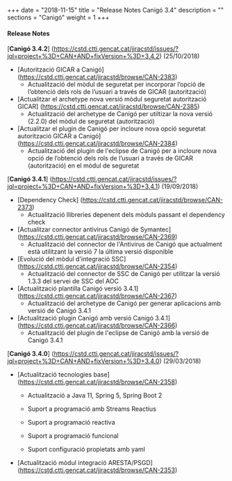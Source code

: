 +++
date        = "2018-11-15"
title       = "Release Notes Canigó 3.4"
description = ""
sections    = "Canigó"
weight      = 1
+++

#### Release Notes

[**Canigó 3.4.2**] (https://cstd.ctti.gencat.cat/jiracstd/issues/?jql=project+%3D+CAN+AND+fixVersion+%3D+3.4.2) (25/10/2018)
- [Autorització GICAR a Canigó] (https://cstd.ctti.gencat.cat/jiracstd/browse/CAN-2383)
	- Actualització del mòdul de seguretat per incorporar l’opció de l’obtenció dels rols de l’usuari a través de GICAR (autorització)
- [Actualitzar el archetype nova versió mòdul seguretat autorització GICAR] (https://cstd.ctti.gencat.cat/jiracstd/browse/CAN-2385)
	- Actualització del archetype de Canigó per utiltizar la nova versió (2.2.0) del mòdul de seguretat (autorització)
- [Actualitzar el plugin de Canigó per incloure nova opció seguretat autorització GICAR a Canigó] (https://cstd.ctti.gencat.cat/jiracstd/browse/CAN-2384)
	- Actualització del plugin de l'eclipse de Canigó per a incloure nova opció de l’obtenció dels rols de l’usuari a través de GICAR (autorització) en el mòdul de seguretat

[**Canigó 3.4.1**] (https://cstd.ctti.gencat.cat/jiracstd/issues/?jql=project+%3D+CAN+AND+fixVersion+%3D+3.4.1) (19/09/2018)

- [Dependency Check] (https://cstd.ctti.gencat.cat/jiracstd/browse/CAN-2373)
	- Actualització llibreries depenent dels mòduls passant el dependency check
- [Actualitzar connector antivirus Canigó de Symantec] (https://cstd.ctti.gencat.cat/jiracstd/browse/CAN-2369)
	- Actualització del connector de l'Antivirus de Canigó que actualment està utilitzant la versió 7 la última versió disponible
- [Evolució del mòdul d'integració SSC] (https://cstd.ctti.gencat.cat/jiracstd/browse/CAN-2354)
	- Actualització del connector de SSC de Canigó per utilitzar la versió 1.3.3 del servei de SSC del AOC
- [Actualització plantilla Canigó versió 3.4.1] (https://cstd.ctti.gencat.cat/jiracstd/browse/CAN-2367)
	- Actualització del archetype de Canigó per generar aplicacions amb versió de Canigó 3.4.1
- [Actualització plugin Canigó amb versió Canigó 3.4.1] (https://cstd.ctti.gencat.cat/jiracstd/browse/CAN-2366)
	- Actualització del plugin de l'eclipse de Canigó amb la versió de Canigó 3.4.1

[**Canigó 3.4.0**] (https://cstd.ctti.gencat.cat/jiracstd/issues/?jql=project+%3D+CAN+AND+fixVersion+%3D+3.4.0) (29/03/2018)


- [Actualització tecnologies base] (https://cstd.ctti.gencat.cat/jiracstd/browse/CAN-2358)

	- Actualització a Java 11, Spring 5, Spring Boot 2
	
	- Suport a programació amb Streams Reactius
	
	- Suport a programació reactiva
	
	- Suport a programació funcional
	
	- Suport configuració propietats amb yaml
	
	
- [Actualització mòdul integració ARESTA/PSGD] (https://cstd.ctti.gencat.cat/jiracstd/browse/CAN-2353)
